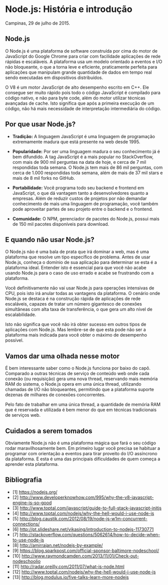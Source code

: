# Node.js: História e introdução

Campinas, 29 de julho de 2015.

## Node.js

O Node.js é uma plataforma de software construída por cima do motor de JavaScript do Google Chrome para criar com facilidade aplicações de rede rápidas e escaláveis. A plataforma usa um modelo orientado a eventos e I/O não bloqueante, o que a torna leve e eficiente, praticamente perfeita para aplicações que manipulam grande quantidade de dados em tempo real sendo executadas em dispositivos distribuídos.

O V8 é um motor JavaScript de alto desempenho escrito em C++. Ele consegue ser muito rápido pois todo o código JavaScript é compilado para código nativo, e não para byte code, além do motor utilizar técnicas avançadas de cache. Isto significa que após a primeira execução de um código, não há mais necessidade de interpretação intermediária do código.

## Por que usar Node.js?

 * **Tradição:** A linguagem JavaScript é uma linguagem de programação extremamente madura que está presente na web desde 1995.

 * **Popularidade:** Por ser uma linguagem madura o seu conhecimento já é bem difundido. A tag JavaScript é a mais popular no StackOverflow, com mais de 900 mil perguntas na data de hoje, e cerca de 7 mil respondidas toda semana. O Node.js tem mais de 86 mil perguntas, com cerca de 1.000 respondidas toda semana, além de mais de 37 mil stars e mais de 8 mil forks no GitHub.

 * **Portabilidade:** Você programa todo seu backend e frontend em JavaScript, o que dá vantagem tanto a desenvolvedores quanto a empresas. Além de reduzir custos de projetos por não demandar conhecimento de mais uma linguagem de programação, você também pode aproveitar partes de seu projeto entre o backend e o frontend.

 * **Comunidade:** O NPM, gerenciador de pacotes do Node.js, possui mais de 150 mil pacotes disponíveis para download.

## E quando não usar Node.js?

O Node.js não é uma bala de prata que irá dominar a web, mas é uma plataforma que resolve um tipo específico de problema. Antes de usar Node.js, conheça o domínio de sua aplicação para determinar se esta é a plataforma ideal. Entender isto é essencial para que você não acabe usando Node.js para o caso de uso errado e acabe se frustrando com a plataforma.

Você definitivamente não vai usar Node.js para operações intensivas de CPU, pois isto irá anular todas as vantagens da plataforma. O cenário onde Node.js se destaca é na construção rápida de aplicações de rede escaláveis, capazes de tratar um número gigantesco de conexões simultâneas com alta taxa de transferência, o que gera um alto nível de escalabilidade.

Isto não significa que você não irá obter sucesso em outros tipos de aplicações com Node.js. Mas lembre-se de que esta pode não ser a plataforma mais indicada para você obter o máximo de desempenho possível.

## Vamos dar uma olhada nesse motor

É bem interessante saber como o Node.js funciona por baixo do capô. Comparado a outras técnicas de serviço de conteúdo web onde cada conexão (ou requisição) gera uma nova thread, reservando mais memória RAM do sistema, o Node.js opera em uma única thread, utilizando chamadas de I/O não bloqueantes, permitindo que a plataforma suporte dezenas de milhares de conexões concorrentes.

Pelo fato de trabalhar em uma única thread, a quantidade de memória RAM que é reservada e utilizada é bem menor do que em técnicas tradicionais de serviços web.

## Cuidados a serem tomados

Obviamente Node.js não é uma plataforma mágica que fará o seu código rodar maravilhosamente bem. Em primeiro lugar você precisa se habituar a programar com orientação a eventos para tirar proveito do I/O assíncrono da plataforma. E esta é uma das principais dificuldades de quem começa a aprender esta plataforma.

## Bibliografia

 * [1] https://nodejs.org/
 * [2] http://www.developerknowhow.com/995/why-the-v8-javascript-engine-is-so-good
 * [3] http://www.toptal.com/javascript/guide-to-full-stack-javascript-initjs
 * [4] http://www.toptal.com/nodejs/why-the-hell-would-i-use-node-js
 * [5] http://blog.caustik.com/2012/08/19/node-js-w1m-concurrent-connections/
 * [6] http://pt.slideshare.net/vikasing/introduction-to-nodejs-11730771
 * [7] http://stackoverflow.com/questions/5062614/how-to-decide-when-to-use-node-js
 * [8] http://amirrajan.net/nodejs-by-example/
 * [9] https://blog.sparkpost.com/official-sponsor-baltimore-nodeschool/
 * [10] http://www.raymondcamden.com/2013/11/01/Check-out-nodeschoolio
 * [11] http://radar.oreilly.com/2011/07/what-is-node.html
 * [12] http://www.toptal.com/nodejs/why-the-hell-would-i-use-node-js
 * [13] http://blog.modulus.io/five-talks-learn-more-nodejs